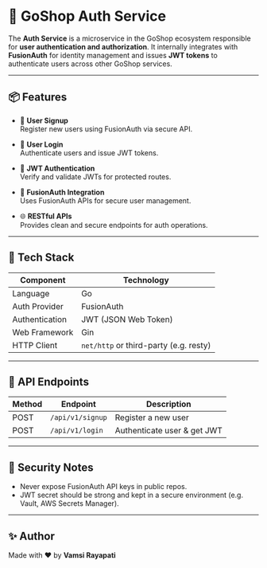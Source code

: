 # 🔐 GoShop Auth Service

The **Auth Service** is a microservice in the GoShop ecosystem responsible for **user authentication and authorization**. It internally integrates with **FusionAuth** for identity management and issues **JWT tokens** to authenticate users across other GoShop services.

---

## 📦 Features

- 🔑 **User Signup**  
  Register new users using FusionAuth via secure API.

- 🔐 **User Login**  
  Authenticate users and issue JWT tokens.

- 🧾 **JWT Authentication**  
  Verify and validate JWTs for protected routes.

- 🔗 **FusionAuth Integration**  
  Uses FusionAuth APIs for secure user management.

- 🌐 **RESTful APIs**  
  Provides clean and secure endpoints for auth operations.

---

## 🧰 Tech Stack

| Component       | Technology    |
|----------------|---------------|
| Language        | Go            |
| Auth Provider   | FusionAuth    |
| Authentication  | JWT (JSON Web Token) |
| Web Framework   | Gin           |
| HTTP Client     | `net/http` or third-party (e.g. resty) |

---

## 🚀 API Endpoints

| Method | Endpoint         | Description              |
|--------|------------------|--------------------------|
| POST   | `/api/v1/signup` | Register a new user      |
| POST   | `/api/v1/login`  | Authenticate user & get JWT |

---

## 🧼 Security Notes

- Never expose FusionAuth API keys in public repos.
- JWT secret should be strong and kept in a secure environment (e.g. Vault, AWS Secrets Manager).

---

## ✨ Author

Made with ❤️ by **Vamsi Rayapati**
